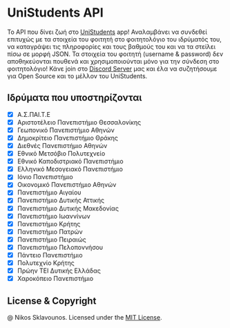 # UniStudents API

Το API που δίνει ζωή στο [UniStudents](http://onelink.to/unistudents) app! 
Αναλαμβάνει να συνδεθεί επιτυχώς με τα στοιχεία του φοιτητή στο φοιτητολόγιο του ιδρύματός του, να καταγράψει τις πληροφορίες και τους βαθμούς του
και να τα στείλει πίσω σε μορφή JSON. Τα στοιχεία του φοιτητή (username & password) δεν αποθηκεύονται πουθενά και χρησιμοποιούνται
μόνο για την σύνδεση στο φοιτητολόγιο! Κάνε join στο [Discord Server](https://discord.gg/XR5g6DCpgT) μας και έλα να συζητήσουμε για Open Source και το μέλλον του UniStudents.

## Ιδρύματα που υποστηρίζονται

- [x] Α.Σ.ΠΑΙ.Τ.Ε
- [x] Αριστοτέλειο Πανεπιστήμιο Θεσσαλονίκης
- [x] Γεωπονικό Πανεπιστήμιο Αθηνών
- [x] Δημοκρίτειο Πανεπιστήμιο Θράκης
- [x] Διεθνές Πανεπιστήμιο Αθηνών
- [x] Εθνικό Μετσόβιο Πολυτεχνείο
- [x] Εθνικό Καποδιστριακό Πανεπιστήμιο
- [x] Ελληνικό Μεσογειακό Πανεπιστήμιο
- [x] Ιόνιο Πανεπιστήμιο
- [x] Οικονομικό Πανεπιστήμιο Αθηνών
- [x] Πανεπιστήμιο Αιγαίου
- [x] Πανεπιστήμιο Δυτικής Αττικής
- [x] Πανεπιστήμιο Δυτικής Μακεδονίας
- [x] Πανεπιστήμιο Ιωαννίνων
- [x] Πανεπιστήμιο Κρήτης
- [x] Πανεπιστήμιο Πατρών
- [x] Πανεπιστήμιο Πειραιώς
- [x] Πανεπιστήμιο Πελοποννήσου
- [x] Πάντειο Πανεπιστήμιο
- [x] Πολυτεχνίο Κρήτης
- [x] Πρώην ΤΕΙ Δυτικής Ελλάδας
- [x] Χαροκόπειο Πανεπιστήμιο

## License & Copyright

@ Nikos Sklavounos. Licensed under the [MIT License](LICENSE).
